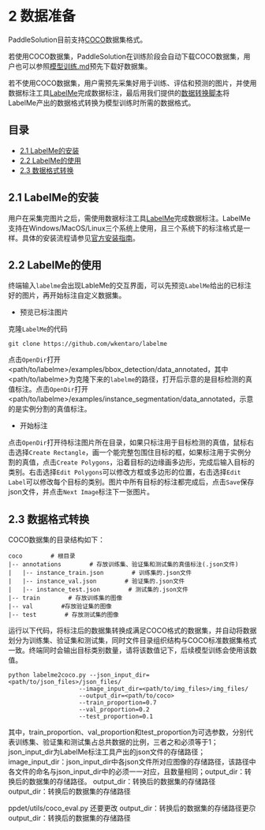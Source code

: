 # 2 数据准备

PaddleSolution目前支持[COCO](http://cocodataset.org)数据集格式。

若使用COCO数据集，PaddleSolution在训练阶段会自动下载COCO数据集，用户也可以参照[模型训练.md]()预先下载好数据集。

若不使用COCO数据集，用户需预先采集好用于训练、评估和预测的图片，并使用数据标注工具[LabelMe]((https://github.com/wkentaro/labelme))完成数据标注，最后用我们提供的[数据转换脚本]()将LabelMe产出的数据格式转换为模型训练时所需的数据格式。

## 目录
* [2.1 LabelMe的安装](#21-LabelMe的安装)
* [2.2 LabelMe的使用](#22-LabelMe的使用)
* [2.3 数据格式转换](#23-数据格式转换)

## 2.1 LabelMe的安装

用户在采集完图片之后，需使用数据标注工具[LabelMe](https://github.com/wkentaro/labelme)完成数据标注。LabelMe支持在Windows/MacOS/Linux三个系统上使用，且三个系统下的标注格式是一样。具体的安装流程请参见[官方安装指南](https://github.com/wkentaro/labelme)。

## 2.2 LabelMe的使用

终端输入`labelme`会出现LableMe的交互界面，可以先预览`LabelMe`给出的已标注好的图片，再开始标注自定义数据集。

* 预览已标注图片

克隆`LabelMe`的代码
```
git clone https://github.com/wkentaro/labelme
```
点击`OpenDir`打开<path/to/labelme>/examples/bbox_detection/data_annotated，其中<path/to/labelme>为克隆下来的`labelme`的路径，打开后示意的是目标检测的真值标注。点击`OpenDir`打开<path/to/labelme>/examples/instance_segmentation/data_annotated，示意的是实例分割的真值标注。

* 开始标注

点击`OpenDir`打开待标注图片所在目录，如果只标注用于目标检测的真值，鼠标右击选择`Create Rectangle`，画一个能完整包围住目标的框，如果标注用于实例分割的真值，点击`Create Polygons`，沿着目标的边缘画多边形，完成后输入目标的类别。右击选择`Edit Polygons`可以修改方框或多边形的位置，右击选择`Edit Label`可以修改每个目标的类别。图片中所有目标的标注都完成后，点击`Save`保存json文件，并点击`Next Image`标注下一张图片。

 ## 2.3 数据格式转换
 
 COCO数据集的目录结构如下：
 ```
 coco        # 根目录 
 |-- annotations        # 存放训练集、验证集和测试集的真值标注(.json文件) 
 |   |-- instance_train.json        # 训练集的.json文件 
 |   |-- instance_val.json        # 验证集的.json文件 
 |   |-- instance_test.json        # 测试集的.json文件 
 |-- train        # 存放训练集的图像 
 |-- val        #存放验证集的图像 
 |-- test        # 存放测试集的图像
 ```
  
运行以下代码，将标注后的数据集转换成满足COCO格式的数据集，并自动将数据划分为训练集、验证集和测试集，同时文件目录组织结构与COCO标准数据集格式一致。终端同时会输出目标类别数量，请将该数值记下，后续模型训练会使用该数值。
   
  ```
  python labelme2coco.py --json_input_dir=<path/to/json_files>/json_files/ 
                      --image_input_dir=<path/to/img_files>/img_files/ 
                      --output_dir=<path/to/coco>
                      --train_proportion=0.7
                      --val_proportion=0.2 
                      --test_proportion=0.1
  ```
  其中，train_proportion、val_proportion和test_proportion为可选参数，分别代表训练集、验证集和测试集占总共数据的比例，三者之和必须等于1；json_input_dir为LabelMe标注工具产出的json文件的存储路径；image_input_dir：json_input_dir中各json文件所对应图像的存储路径，该路径中各文件的命名与json_input_dir中的必须一一对应，且数量相同；output_dir：转换后的数据集的存储路径。
output_dir：转换后的数据集的存储路径
output_dir：转换后的数据集的存储路径

ppdet/utils/coco_eval.py 还要更改
output_dir：转换后的数据集的存储路径更尕
output_dir：转换后的数据集的存储路径
